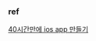 


### ref
[40시간만에 ios app 만들기](https://devxoul.gitbooks.io/ios-with-swift-in-40-hours/content/Chapter-1/playground.html)